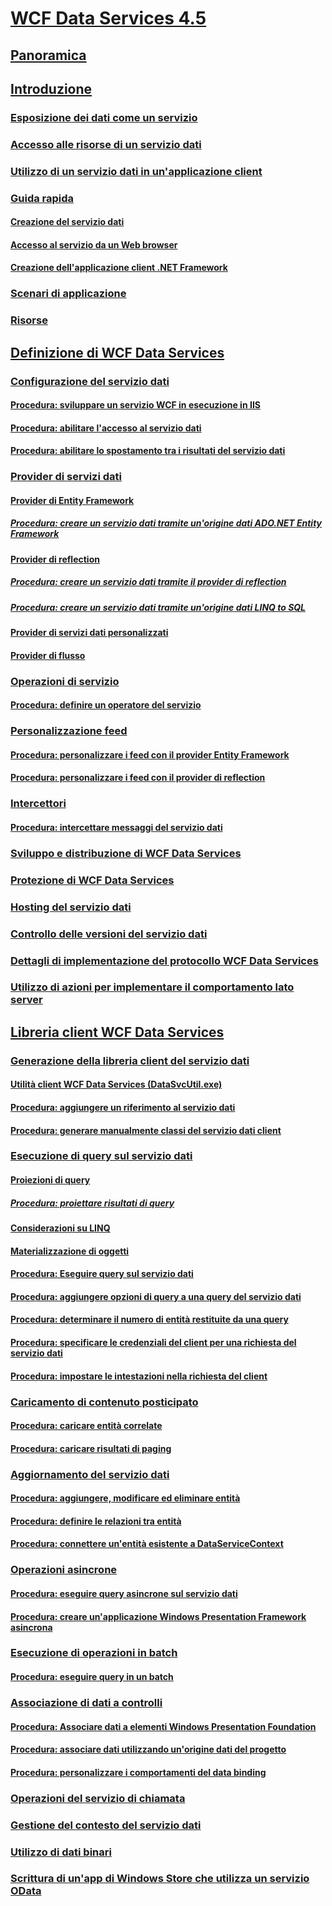 # [WCF Data Services 4.5](index.md)
## [Panoramica](wcf-data-services-overview.md)
## [Introduzione](getting-started-with-wcf-data-services.md)
### [Esposizione dei dati come un servizio](exposing-your-data-as-a-service-wcf-data-services.md)
### [Accesso alle risorse di un servizio dati](accessing-data-service-resources-wcf-data-services.md)
### [Utilizzo di un servizio dati in un'applicazione client](using-a-data-service-in-a-client-application-wcf-data-services.md)
### [Guida rapida](quickstart-wcf-data-services.md)
#### [Creazione del servizio dati](creating-the-data-service.md)
#### [Accesso al servizio da un Web browser](accessing-the-service-from-a-web-browser-wcf-data-services-quickstart.md)
#### [Creazione dell'applicazione client .NET Framework](creating-the-dotnet-client-application-wcf-data-services-quickstart.md)
### [Scenari di applicazione](application-scenarios-wcf-data-services.md)
### [Risorse](wcf-data-services-resources.md)
## [Definizione di WCF Data Services](defining-wcf-data-services.md)
### [Configurazione del servizio dati](configuring-the-data-service-wcf-data-services.md)
#### [Procedura: sviluppare un servizio WCF in esecuzione in IIS](how-to-develop-a-wcf-data-service-running-on-iis.md)
#### [Procedura: abilitare l'accesso al servizio dati](how-to-enable-access-to-the-data-service-wcf-data-services.md)
#### [Procedura: abilitare lo spostamento tra i risultati del servizio dati](how-to-enable-paging-of-data-service-results-wcf-data-services.md)
### [Provider di servizi dati](data-services-providers-wcf-data-services.md)
#### [Provider di Entity Framework](entity-framework-provider-wcf-data-services.md)
##### [Procedura: creare un servizio dati tramite un'origine dati ADO.NET Entity Framework](create-a-data-service-using-an-adonet-ef-data-wcf.md)
#### [Provider di reflection](reflection-provider-wcf-data-services.md)
##### [Procedura: creare un servizio dati tramite il provider di reflection](create-a-data-service-using-rp-wcf-data-services.md)
##### [Procedura: creare un servizio dati tramite un'origine dati LINQ to SQL](create-a-data-service-using-linq-to-sql-wcf.md)
#### [Provider di servizi dati personalizzati](custom-data-service-providers-wcf-data-services.md)
#### [Provider di flusso](streaming-provider-wcf-data-services.md)
### [Operazioni di servizio](service-operations-wcf-data-services.md)
#### [Procedura: definire un operatore del servizio](how-to-define-a-service-operation-wcf-data-services.md)
### [Personalizzazione feed](feed-customization-wcf-data-services.md)
#### [Procedura: personalizzare i feed con il provider Entity Framework](how-to-customize-feeds-with-ef-provider-wcf-data-services.md)
#### [Procedura: personalizzare i feed con il provider di reflection](how-to-customize-feeds-with-the-reflection-provider-wcf-data-services.md)
### [Intercettori](interceptors-wcf-data-services.md)
#### [Procedura: intercettare messaggi del servizio dati](how-to-intercept-data-service-messages-wcf-data-services.md)
### [Sviluppo e distribuzione di WCF Data Services](developing-and-deploying-wcf-data-services.md)
### [Protezione di WCF Data Services](securing-wcf-data-services.md)
### [Hosting del servizio dati](hosting-the-data-service-wcf-data-services.md)
### [Controllo delle versioni del servizio dati](data-service-versioning-wcf-data-services.md)
### [Dettagli di implementazione del protocollo WCF Data Services](wcf-data-services-protocol-implementation-details.md)
### [Utilizzo di azioni per implementare il comportamento lato server](using-actions-to-implement-server-side-behavior.md)
## [Libreria client WCF Data Services](wcf-data-services-client-library.md)
### [Generazione della libreria client del servizio dati](generating-the-data-service-client-library-wcf-data-services.md)
#### [Utilità client WCF Data Services (DataSvcUtil.exe)](wcf-data-service-client-utility-datasvcutil-exe.md)
#### [Procedura: aggiungere un riferimento al servizio dati](how-to-add-a-data-service-reference-wcf-data-services.md)
#### [Procedura: generare manualmente classi del servizio dati client](how-to-manually-generate-client-data-service-classes-wcf-data-services.md)
### [Esecuzione di query sul servizio dati](querying-the-data-service-wcf-data-services.md)
#### [Proiezioni di query](query-projections-wcf-data-services.md)
##### [Procedura: proiettare risultati di query](how-to-project-query-results-wcf-data-services.md)
#### [Considerazioni su LINQ](linq-considerations-wcf-data-services.md)
#### [Materializzazione di oggetti](object-materialization-wcf-data-services.md)
#### [Procedura: Eseguire query sul servizio dati](how-to-execute-data-service-queries-wcf-data-services.md)
#### [Procedura: aggiungere opzioni di query a una query del servizio dati](how-to-add-query-options-to-a-data-service-query-wcf-data-services.md)
#### [Procedura: determinare il numero di entità restituite da una query](number-of-entities-returned-by-a-query-wcf.md)
#### [Procedura: specificare le credenziali del client per una richiesta del servizio dati](specify-client-creds-for-a-data-service-request-wcf.md)
#### [Procedura: impostare le intestazioni nella richiesta del client](how-to-set-headers-in-the-client-request-wcf-data-services.md)
### [Caricamento di contenuto posticipato](loading-deferred-content-wcf-data-services.md)
#### [Procedura: caricare entità correlate](how-to-load-related-entities-wcf-data-services.md)
#### [Procedura: caricare risultati di paging](how-to-load-paged-results-wcf-data-services.md)
### [Aggiornamento del servizio dati](updating-the-data-service-wcf-data-services.md)
#### [Procedura: aggiungere, modificare ed eliminare entità](how-to-add-modify-and-delete-entities-wcf-data-services.md)
#### [Procedura: definire le relazioni tra entità](how-to-define-entity-relationships-wcf-data-services.md)
#### [Procedura: connettere un'entità esistente a DataServiceContext](attach-an-existing-entity-to-dc-wcf-data.md)
### [Operazioni asincrone](asynchronous-operations-wcf-data-services.md)
#### [Procedura: eseguire query asincrone sul servizio dati](how-to-execute-asynchronous-data-service-queries-wcf-data-services.md)
#### [Procedura: creare un'applicazione Windows Presentation Framework asincrona](create-an-asynchronous-wpf-application-wcf-data-services.md)
### [Esecuzione di operazioni in batch](batching-operations-wcf-data-services.md)
#### [Procedura: eseguire query in un batch](how-to-execute-queries-in-a-batch-wcf-data-services.md)
### [Associazione di dati a controlli](binding-data-to-controls-wcf-data-services.md)
#### [Procedura: Associare dati a elementi Windows Presentation Foundation](bind-data-to-wpf-elements-wcf-data-services.md)
#### [Procedura: associare dati utilizzando un'origine dati del progetto](how-to-bind-data-using-a-project-data-source-wcf-data-services.md)
#### [Procedura: personalizzare i comportamenti del data binding](how-to-customize-data-binding-behaviors-wcf-data-services.md)
### [Operazioni del servizio di chiamata](calling-service-operations-wcf-data-services.md)
### [Gestione del contesto del servizio dati](managing-the-data-service-context-wcf-data-services.md)
### [Utilizzo di dati binari](working-with-binary-data-wcf-data-services.md)
### [Scrittura di un'app di Windows Store che utilizza un servizio OData](writing-a-windows-store-app-that-consumes-an-odata-service.md)
